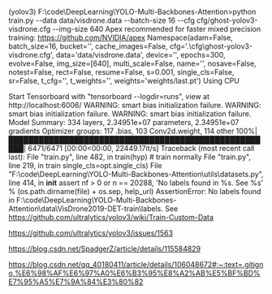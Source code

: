 (yolov3) F:\code\DeepLearning\YOLO-Multi-Backbones-Attention>python train.py --data data/visdrone.data --batch-size 16 --cfg cfg/ghost-yolov3-visdrone.cfg --img-size 640
Apex recommended for faster mixed precision training: https://github.com/NVIDIA/apex
Namespace(adam=False, batch_size=16, bucket='', cache_images=False, cfg='.\\cfg\\ghost-yolov3-visdrone.cfg', data='data/visdrone.data', device='', epochs=300, evolve=False, img_size=[640], multi_scale=False, name='', nosave=False, notest=False, rect=False, resume=False, s=0.001, single_cls=False, sr=False, t_cfg='', t_weights='', weights='weights/last.pt')
Using CPU

Start Tensorboard with "tensorboard --logdir=runs", view at http://localhost:6006/
WARNING: smart bias initialization failure.
WARNING: smart bias initialization failure.
WARNING: smart bias initialization failure.
Model Summary: 334 layers, 2.34951e+07 parameters, 2.34951e+07 gradients
Optimizer groups: 117 .bias, 103 Conv2d.weight, 114 other
100%|█████████████████████████████████████████████████████| 6471/6471 [00:00<00:00, 22449.17it/s]
Traceback (most recent call last):
  File "train.py", line 482, in <module>
    train(hyp)  # train normally
  File "train.py", line 219, in train
    single_cls=opt.single_cls)
  File "F:\code\DeepLearning\YOLO-Multi-Backbones-Attention\utils\datasets.py", line 414, in __init__
    assert nf > 0 or n == 20288, 'No labels found in %s. See %s' % (os.path.dirname(file) + os.sep, help_url)
AssertionError: No labels found in F:\code\DeepLearning\YOLO-Multi-Backbones-Attention\data\VisDrone2019-DET-train\labels\. See https://github.com/ultralytics/yolov3/wiki/Train-Custom-Data  

https://github.com/ultralytics/yolov3/issues/1563

https://blog.csdn.net/SpadgerZ/article/details/115584829


https://blog.csdn.net/qq_40180411/article/details/106048672#:~:text=.gitigno,%E6%98%AF%E6%97%A0%E6%B3%95%E8%A2%AB%E5%BF%BD%E7%95%A5%E7%9A%84%E3%80%82